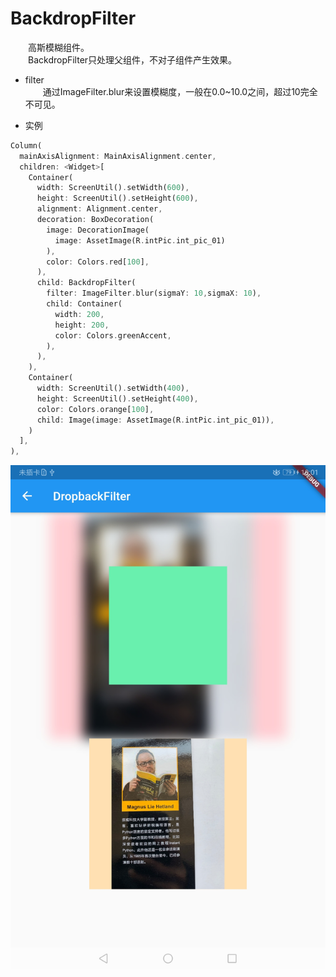 # BackdropFilter
&emsp;&emsp;高斯模糊组件。  
&emsp;&emsp;BackdropFilter只处理父组件，不对子组件产生效果。  
* filter  
&emsp;&emsp;通过ImageFilter.blur来设置模糊度，一般在0.0~10.0之间，超过10完全不可见。  

* 实例
```dart
Column(
  mainAxisAlignment: MainAxisAlignment.center,
  children: <Widget>[
    Container(
      width: ScreenUtil().setWidth(600),
      height: ScreenUtil().setHeight(600),
      alignment: Alignment.center,
      decoration: BoxDecoration(
        image: DecorationImage(
          image: AssetImage(R.intPic.int_pic_01)
        ),
        color: Colors.red[100],
      ),
      child: BackdropFilter(
        filter: ImageFilter.blur(sigmaY: 10,sigmaX: 10),
        child: Container(
          width: 200,
          height: 200,
          color: Colors.greenAccent,
        ),
      ),
    ),
    Container(
      width: ScreenUtil().setWidth(400),
      height: ScreenUtil().setHeight(400),
      color: Colors.orange[100],
      child: Image(image: AssetImage(R.intPic.int_pic_01)),
    )
  ],
),
```

![运行结果](https://github.com/gneL1/Flutter-/blob/master/%E7%BB%84%E4%BB%B6%E7%9A%84%E4%BD%BF%E7%94%A8/photos/BackdropFilter/20200513_100156_BackdropFilter.jpg)  
